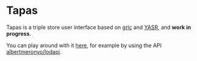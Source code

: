 Tapas
=====

Tapas is a triple store user interface based on
[grlc](https://github.com/CLARIAH/grlc) and
[YASR](https://github.com/OpenTriply/YASGUI.YASR), and **work in progress**.

You can play around with it [here](http://www.tkuhn.eculture.labs.vu.nl/tapas/tapas.html), for example by using the API [albertmeronyo/lodapi](http://www.tkuhn.eculture.labs.vu.nl/tapas/tapas.html?api=albertmeronyo/lodapi).
